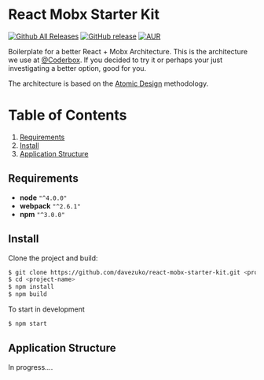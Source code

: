 # React Mobx Starter Kit
[![Github All Releases](https://img.shields.io/github/downloads/ghalex/react-mobx-starter-kit/total.svg)](https://github.com/ghalex/react-mobx-starter-kit/releases/tag/v1.0.0)
[![GitHub release](https://img.shields.io/github/release/ghalex/react-mobx-starter-kit.svg)]()
[![AUR](https://img.shields.io/aur/license/yaourt.svg)](https://github.com/ghalex/react-mobx-starter-kit/blob/master/LICENSE)

Boilerplate for a better React + Mobx Architecture. This is the architecture we use at [@Coderbox](https://www.coderbox.me). If you decided to try it or perhaps your just investigating a better option, good for you.

The architecture is based on the [Atomic Design](http://bradfrost.com/blog/post/atomic-web-design/) methodology.

# Table of Contents
1. [Requirements](#requirements)
2. [Install](#install)
3. [Application Structure](#structure)

## Requirements
* **node**  `"^4.0.0"`
* **webpack** `"^2.6.1"`
* **npm** `"^3.0.0"`

## Install

Clone the project and build:

```bash
$ git clone https://github.com/davezuko/react-mobx-starter-kit.git <project-name>
$ cd <project-name>
$ npm install
$ npm build
```
To start in development

```bash
$ npm start
```

## Application Structure

In progress....